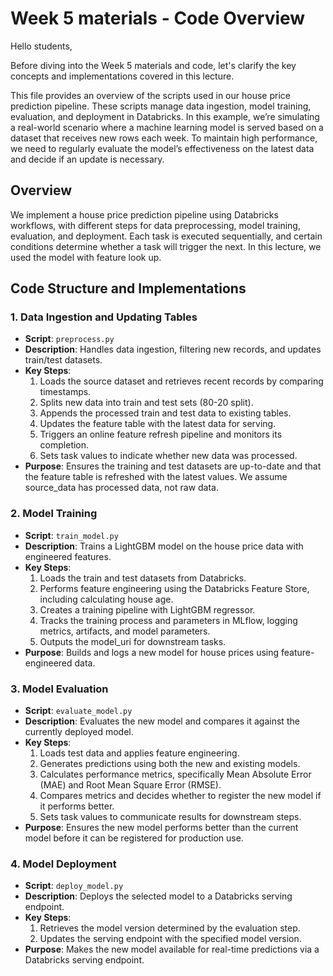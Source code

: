 # Week 5 materials - Code Overview
Hello students,

Before diving into the Week 5 materials and code, let's clarify the key concepts and implementations covered in this lecture.

This file provides an overview of the scripts used in our house price prediction pipeline. These scripts manage data ingestion, model training, evaluation, and deployment in Databricks. 
In this example, we’re simulating a real-world scenario where a machine learning model is served based on a dataset that receives new rows each week. To maintain high performance, we need to regularly evaluate the model’s effectiveness on the latest data and decide if an update is necessary.


## Overview

We implement a house price prediction pipeline using Databricks workflows, with different steps for data preprocessing, model training, evaluation, and deployment. Each task is executed sequentially, and certain conditions determine whether a task will trigger the next. In this lecture, we used the model with feature look up.

## Code Structure and Implementations

### 1. Data Ingestion and Updating Tables
- **Script**: `preprocess.py`
- **Description**: Handles data ingestion, filtering new records, and updates train/test datasets.
- **Key Steps**:
  1. Loads the source dataset and retrieves recent records by comparing timestamps.
  2. Splits new data into train and test sets (80-20 split).
  3. Appends the processed train and test data to existing tables.
  4. Updates the feature table with the latest data for serving.
  5. Triggers an online feature refresh pipeline and monitors its completion.
  6. Sets task values to indicate whether new data was processed.
- **Purpose**: Ensures the training and test datasets are up-to-date and that the feature table is refreshed with the latest values. We assume source_data has processed data, not raw data.

### 2. Model Training
- **Script**: `train_model.py`
- **Description**: Trains a LightGBM model on the house price data with engineered features.
- **Key Steps**:
  1. Loads the train and test datasets from Databricks.
  2. Performs feature engineering using the Databricks Feature Store, including calculating house age.
  3. Creates a training pipeline with LightGBM regressor.
  4. Tracks the training process and parameters in MLflow, logging metrics, artifacts, and model parameters.
  5. Outputs the model_uri for downstream tasks.
- **Purpose**: Builds and logs a new model for house prices using feature-engineered data.

### 3. Model Evaluation
- **Script**: `evaluate_model.py`
- **Description**: Evaluates the new model and compares it against the currently deployed model.
- **Key Steps**:
  1. Loads test data and applies feature engineering.
  2. Generates predictions using both the new and existing models.
  3. Calculates performance metrics, specifically Mean Absolute Error (MAE) and Root Mean Square Error (RMSE).
  4. Compares metrics and decides whether to register the new model if it performs better.
  5. Sets task values to communicate results for downstream steps.
- **Purpose**: Ensures the new model performs better than the current model before it can be registered for production use.

### 4. Model Deployment
- **Script**: `deploy_model.py`
- **Description**: Deploys the selected model to a Databricks serving endpoint.
- **Key Steps**:
  1. Retrieves the model version determined by the evaluation step.
  2. Updates the serving endpoint with the specified model version.
- **Purpose**: Makes the new model available for real-time predictions via a Databricks serving endpoint.
